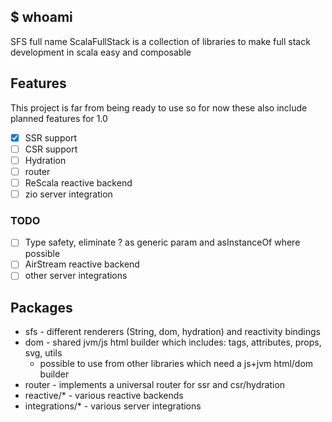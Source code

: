 ## $ whoami

SFS full name ScalaFullStack is a collection of libraries to make full stack development in scala easy and composable

## Features

This project is far from being ready to use so for now these also include planned features for 1.0

- [X] SSR support
- [ ] CSR support
- [ ] Hydration
- [ ] router
- [ ] ReScala reactive backend
- [ ] zio server integration

### TODO

- [ ] Type safety, eliminate ? as generic param and asInstanceOf where possible
- [ ] AirStream reactive backend
- [ ] other server integrations

## Packages

- sfs - different renderers (String, dom, hydration) and reactivity bindings
- dom - shared jvm/js html builder which includes: tags, attributes, props, svg, utils
    - possible to use from other libraries which need a js+jvm html/dom builder
- router - implements a universal router for ssr and csr/hydration
- reactive/* - various reactive backends
- integrations/* - various server integrations